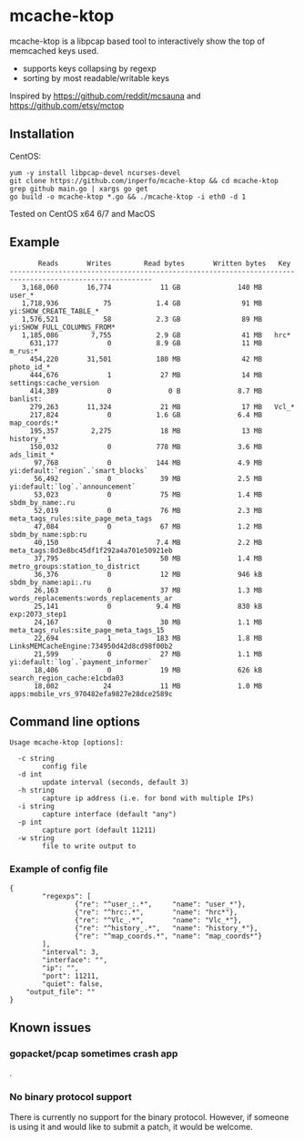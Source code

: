 

# mcache-ktop

mcache-ktop is a libpcap based tool to interactively show the top of memcached keys used.

 - supports keys collapsing by regexp
 - sorting by most readable/writable keys
 
Inspired by https://github.com/reddit/mcsauna and https://github.com/etsy/mctop

## Installation

CentOS: 
```
yum -y install libpcap-devel ncurses-devel
git clone https://github.com/inperfo/mcache-ktop && cd mcache-ktop
grep github main.go | xargs go get
go build -o mcache-ktop *.go && ./mcache-ktop -i eth0 -d 1 
```

Tested on CentOS x64 6/7 and MacOS 

## Example
```
       Reads	   Writes        Read bytes	      Written bytes   Key
---------------------------------------------------------------------------------------------------------
   3,168,060       16,774            11 GB              140 MB   user_*
   1,718,936           75           1.4 GB               91 MB   yi:SHOW_CREATE_TABLE_*
   1,576,521           58           2.3 GB               89 MB   yi:SHOW_FULL_COLUMNS_FROM*
   1,185,086        7,755           2.9 GB               41 MB   hrc*
     631,177            0           8.9 GB               11 MB   m_rus:*
     454,220       31,501           180 MB               42 MB   photo_id_*
     444,676            1            27 MB               14 MB   settings:cache_version
     414,389            0              0 B              8.7 MB   banlist:
     279,263       11,324            21 MB               17 MB   Vcl_*
     217,824            0           1.6 GB              6.4 MB   map_coords:*
     195,357        2,275            18 MB               13 MB   history_*
     150,032            0           778 MB              3.6 MB   ads_limit_*
      97,768            0           144 MB              4.9 MB   yi:default:`region`.`smart_blocks`
      56,492            0            39 MB              2.5 MB   yi:default:`log`.`announcement`
      53,023            0            75 MB              1.4 MB   sbdm_by_name:.ru
      52,019            0            76 MB              2.3 MB   meta_tags_rules:site_page_meta_tags
      47,084            0            67 MB              1.2 MB   sbdm_by_name:spb:ru
      40,150            4           7.4 MB              2.2 MB   meta_tags:8d3e8bc45df1f292a4a701e50921eb
      37,795            1            50 MB              1.4 MB   metro_groups:station_to_district
      36,376            0            12 MB              946 kB   sbdm_by_name:api:.ru
      26,163            0            37 MB              1.3 MB   words_replacements:words_replacements_ar
      25,141            0           9.4 MB              830 kB   exp:2073_step1
      24,167            0            30 MB              1.1 MB   meta_tags_rules:site_page_meta_tags_15
      22,694            1           183 MB              1.8 MB   LinksMEMCacheEngine:734950d42d8cd98f00b2
      21,599            0            27 MB              1.1 MB   yi:default:`log`.`payment_informer`
      18,406            0            19 MB              626 kB   search_region_cache:e1cbda03
      18,002           24            11 MB              1.0 MB   apps:mobile_vrs_970482efa9827e28dce2589c
```      

## Command line options

```
Usage mcache-ktop [options]:

  -c string
        config file
  -d int
        update interval (seconds, default 3)
  -h string
        capture ip address (i.e. for bond with multiple IPs)
  -i string
        capture interface (default "any")
  -p int
        capture port (default 11211)
  -w string
        file to write output to
```

### Example of config file
```
{
        "regexps": [
                {"re": "^user_:.*",     "name": "user_*"},
                {"re": "^hrc:.*",       "name": "hrc*"},
		        {"re": "^Vlc_.*",       "name": "Vlc_*"},
		        {"re": "^history_.*",   "name": "history_*"},
		        {"re": "^map_coords.*", "name": "map_coords*"}
        ],
        "interval": 3,
        "interface": "",
        "ip": "",
        "port": 11211,
        "quiet": false,
	"output_file": ""
}
```
## Known issues

### gopacket/pcap sometimes crash app
.

### No binary protocol support
There is currently no support for the binary protocol. However, if someone is using it and would like to submit a patch, it would be welcome.


